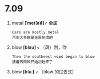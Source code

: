 # 7.09




1. metal **[ˈmet(ə)l]** `n` 金属
    ```
    Cars are mostly metal
    汽车大多数是金属制成的
    ```

2. blow **[bləʊ]** `v` （风）刮，吹
    ```
    Then the southwest wind began to blow
    接着西南风开始刮起来了
    ```

3. blew **[bluː]** `v` （blow 的过去式）
